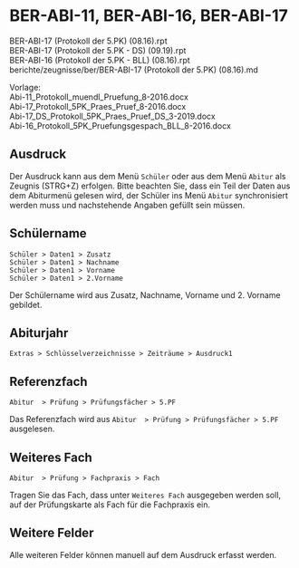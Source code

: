 # BER-ABI-11, BER-ABI-16, BER-ABI-17

BER-ABI-17 (Protokoll der 5.PK) (08.16).rpt<br/>BER-ABI-17 (Protokoll der 5.PK - DS) (09.19).rpt<br/>BER-ABI-16 (Protokoll der 5.PK - BLL) (08.16).rpt<br/>berichte/zeugnisse/ber/BER-ABI-17 (Protokoll der 5.PK) (08.16).md

Vorlage: <br/>
Abi-11_Protokoll_muendl_Pruefung_8-2016.docx<br/>Abi-17_Protokoll_5PK_Praes_Pruef_8-2016.docx<br/>Abi-17_DS_Protokoll_5PK_Praes_Pruef_DS_3-2019.docx<br/>Abi-16_Protokoll_5PK_Pruefungsgespach_BLL_8-2016.docx

## Ausdruck

Der Ausdruck kann aus dem Menü `Schüler` oder aus dem Menü `Abitur` als Zeugnis (STRG+Z) erfolgen. 
Bitte beachten Sie, dass ein Teil der Daten aus dem Abiturmenü gelesen wird, der Schüler ins Menü `Abitur` synchronisiert werden muss und nachstehende Angaben gefüllt sein müssen.

## Schülername

`Schüler > Daten1 > Zusatz`<br/>`Schüler > Daten1 > Nachname`<br/>`Schüler > Daten1 > Vorname`<br/>`Schüler > Daten1 > 2.Vorname`

Der Schülername wird aus Zusatz, Nachname, Vorname und 2. Vorname gebildet.

## Abiturjahr

`Extras > Schlüsselverzeichnisse > Zeiträume > Ausdruck1`

## Referenzfach

 `Abitur  > Prüfung > Prüfungsfächer > 5.PF` 

Das Referenzfach wird aus `Abitur  > Prüfung > Prüfungsfächer > 5.PF` ausgelesen.

## Weiteres Fach

`Abitur  > Prüfung > Fachpraxis > Fach`

Tragen Sie das Fach, dass unter `Weiteres Fach` ausgegeben werden soll, auf der Prüfungskarte als Fach für die Fachpraxis ein.

## Weitere Felder

Alle weiteren Felder können manuell auf dem Ausdruck erfasst werden.
